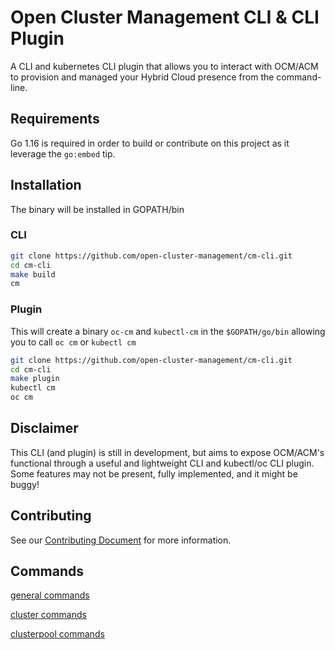 [comment]: # ( Copyright Contributors to the Open Cluster Management project )
# Open Cluster Management CLI & CLI Plugin

A CLI and kubernetes CLI plugin that allows you to interact with OCM/ACM to provision and managed your Hybrid Cloud presence from the command-line.

## Requirements

Go 1.16 is required in order to build or contribute on this project as it leverage the `go:embed` tip.

## Installation

The binary will be installed in GOPATH/bin
### CLI

```bash
git clone https://github.com/open-cluster-management/cm-cli.git
cd cm-cli
make build
cm
```

### Plugin

This will create a binary `oc-cm` and `kubectl-cm` in the `$GOPATH/go/bin` allowing you to call `oc cm` or `kubectl cm`
```bash
git clone https://github.com/open-cluster-management/cm-cli.git
cd cm-cli
make plugin
kubectl cm
oc cm
```
## Disclaimer

This CLI (and plugin) is still in development, but aims to expose OCM/ACM's functional through a useful and lightweight CLI and kubectl/oc CLI plugin.  Some features may not be present, fully implemented, and it might be buggy!  

## Contributing

See our [Contributing Document](CONTRIBUTING.md) for more information.  

## Commands

[general commands](docs/general.md)

[cluster commands](docs/cluster.md)

[clusterpool commands](docs/clusterpool.md)
